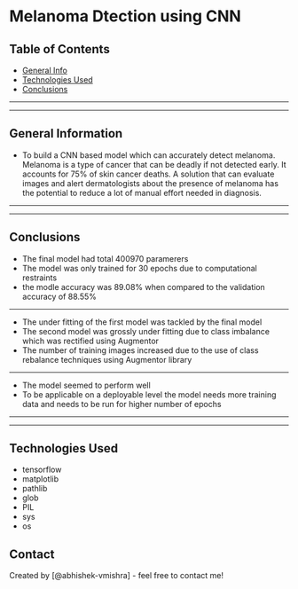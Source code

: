 # Melanoma Dtection using CNN



## Table of Contents
* [General Info](#general-information)
* [Technologies Used](#technologies-used)
* [Conclusions](#conclusions)
---

---
## General Information

- To build a CNN based model which can accurately detect melanoma. Melanoma is a type of cancer that can be deadly if not detected early. It accounts for 75% of skin cancer deaths. A solution that can evaluate images and alert dermatologists about the presence of melanoma has the potential to reduce a lot of manual effort needed in diagnosis.
---

---
## Conclusions

- The final model had total 400970 paramerers
- The model was only trained for 30 epochs due to computational restraints
- the modle accuracy was 89.08% when compared to the validation accuracy of 88.55% 

---
- The under fitting of the first model was tackled by the final model
- The second model was grossly under fitting due to class imbalance which was rectified using Augmentor
- The number of training images increased due to the use of class rebalance techniques using Augmentor library
---
- The model seemed to perform well
- To be applicable on a deployable level the model needs more training data
and needs to be run for higher number of epochs 
---

---
## Technologies Used
- tensorflow
- matplotlib
- pathlib
- glob
- PIL
- sys
- os




## Contact
Created by [@abhishek-vmishra] - feel free to contact me!


